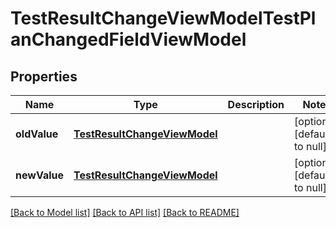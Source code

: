 # TestResultChangeViewModelTestPlanChangedFieldViewModel
## Properties

| Name | Type | Description | Notes |
|------------ | ------------- | ------------- | -------------|
| **oldValue** | [**TestResultChangeViewModel**](TestResultChangeViewModel.md) |  | [optional] [default to null] |
| **newValue** | [**TestResultChangeViewModel**](TestResultChangeViewModel.md) |  | [optional] [default to null] |

[[Back to Model list]](../README.md#documentation-for-models) [[Back to API list]](../README.md#documentation-for-api-endpoints) [[Back to README]](../README.md)

